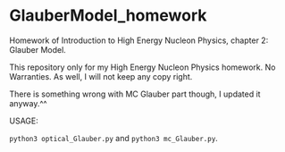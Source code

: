 # GlauberModel_homework
Homework of Introduction to High Energy Nucleon Physics, chapter 2: Glauber Model.

This repository only for my High Energy Nucleon Physics homework. No Warranties. As well, I will not keep any copy right.

There is something wrong with MC Glauber part though, I updated it anyway.^^

USAGE:

`python3 optical_Glauber.py` and `python3 mc_Glauber.py`.

